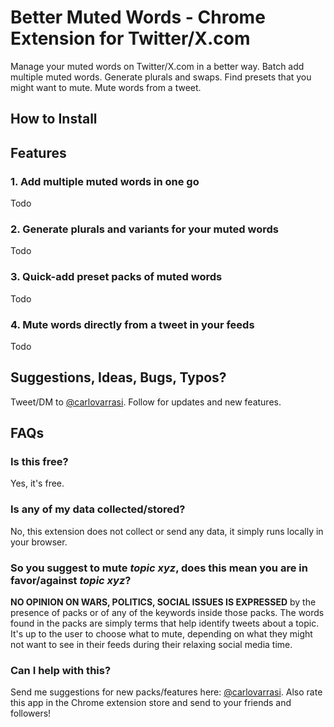 # Better Muted Words - Chrome Extension for Twitter/X.com
Manage your muted words on Twitter/X.com in a better way. Batch add multiple muted words. Generate plurals and swaps. Find presets that you might want to mute. Mute words from a tweet.

## How to Install

## Features

### 1. Add multiple muted words in one go
Todo

### 2. Generate plurals and variants for your muted words
Todo

### 3. Quick-add preset packs of muted words 
Todo

### 4. Mute words directly from a tweet in your feeds
Todo

## Suggestions, Ideas, Bugs, Typos?
Tweet/DM to <a href="https://x.com/carlovarrasi">@carlovarrasi</a>.
Follow for updates and new features.

## FAQs
### Is this free?
Yes, it's free.

### Is any of my data collected/stored?
No, this extension does not collect or send any data, it simply runs locally in your browser.

### So you suggest to mute <i>topic xyz</i>, does this mean you are in favor/against <i>topic xyz</i>?
<b>NO OPINION ON WARS, POLITICS, SOCIAL ISSUES IS EXPRESSED</b> by the presence of packs or of any of the keywords inside those packs.
The words found in the packs are simply terms that help identify tweets about a topic. It's up to the user to choose what to mute, depending on what they might not want to see in their feeds during their relaxing social media time.<br>

### Can I help with this?
Send me suggestions for new packs/features here: <a href="https://x.com/carlovarrasi">@carlovarrasi</a>.
Also rate this app in the Chrome extension store and send to your friends and followers!
